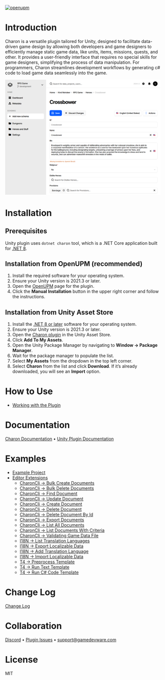 [![openupm](https://img.shields.io/npm/v/com.gamedevware.charon?label=openupm&registry_uri=https://package.openupm.com)](https://openupm.com/packages/com.gamedevware.charon/)

# Introduction

Charon is a versatile plugin tailored for Unity, designed to facilitate data-driven game design
by allowing both developers and game designers to efficiently manage static game data,
like units, items, missions, quests, and other. It provides a user-friendly interface that requires no special skills
for game designers, simplifying the process of data manipulation. For programmers, Charon streamlines
development workflows by generating c# code to load game data seamlessly into the game.

<img width="800" alt="editor ui" src="https://raw.githubusercontent.com/gamedevware/charon/refs/heads/main/docs/assets/editor_screenshot.png"/>  

# Installation

Prerequisites
---------------
Unity plugin uses `dotnet charon` tool, which is a .NET Core application built for [.NET 8](https://dotnet.microsoft.com/en-us/download/dotnet/8.0).

Installation from OpenUPM (recommended)
---------------------------------------

1. Install the required software for your operating system.
2. Ensure your Unity version is 2021.3 or later.
3. Open the [OpenUPM](https://openupm.com/packages/com.gamedevware.charon/) page for the plugin.
4. Click the **Manual Installation** button in the upper right corner and follow the instructions.


Installation from Unity Asset Store
-----------------------------------

1. Install the [.NET 8 or later](https://dotnet.microsoft.com/en-us/download/dotnet/8.0) software for your operating system.
2. Ensure your Unity version is 2021.3 or later.
3. Open the [Charon plugin](https://assetstore.unity.com/packages/tools/visual-scripting/game-data-editor-charon-95117) in the Unity Asset Store.
4. Click **Add To My Assets**.
5. Open the Unity Package Manager by navigating to **Window → Package Manager**.
6. Wait for the package manager to populate the list.
7. Select **My Assets** from the dropdown in the top left corner.
8. Select **Charon** from the list and click **Download**. If it’s already downloaded, you will see an **Import** option.

# How to Use

- [Working with the Plugin](https://gamedevware.github.io/charon/unity/overview.html#working-with-the-plugin)

# Documentation

[Charon Documentation](https://gamedevware.github.io/charon/) • [Unity Plugin Documentation](https://gamedevware.github.io/charon/unity/overview.html)

# Examples
- [Example Project](https://github.com/gamedevware/charon-unity3d/tree/master/src/GameDevWare.Charon.Unity)
- [Editor Extensions](https://github.com/gamedevware/charon-unity3d/tree/master/src/GameDevWare.Charon.Unity/Assets/Editor)
  - [CharonCli -> Bulk Create Documents](https://github.com/gamedevware/charon-unity3d/blob/master/src/GameDevWare.Charon.Unity/Assets/Editor/CharonExamples/CharonCliExamples.BulkCreateHeroes.cs)
  - [CharonCli -> Bulk Delete Documents](https://github.com/gamedevware/charon-unity3d/blob/master/src/GameDevWare.Charon.Unity/Assets/Editor/CharonExamples/CharonCliExamples.BulkDeleteHeroes.cs)
  - [CharonCli -> Find Document](https://github.com/gamedevware/charon-unity3d/blob/master/src/GameDevWare.Charon.Unity/Assets/Editor/CharonExamples/CharonCliExamples.FindHeroById.cs)
  - [CharonCli -> Update Document](https://github.com/gamedevware/charon-unity3d/blob/master/src/GameDevWare.Charon.Unity/Assets/Editor/CharonExamples/CharonCliExamples.UpdateHero.cs)
  - [CharonCli -> Create Document](https://github.com/gamedevware/charon-unity3d/blob/master/src/GameDevWare.Charon.Unity/Assets/Editor/CharonExamples/CharonCliExamples.CreateHero.cs)
  - [CharonCli -> Delete Document](https://github.com/gamedevware/charon-unity3d/blob/master/src/GameDevWare.Charon.Unity/Assets/Editor/CharonExamples/CharonCliExamples.DeleteHero.cs)
  - [CharonCli -> Delete Document By Id](https://github.com/gamedevware/charon-unity3d/blob/master/src/GameDevWare.Charon.Unity/Assets/Editor/CharonExamples/CharonCliExamples.DeleteHeroById.cs)
  - [CharonCli -> Export Documents](https://github.com/gamedevware/charon-unity3d/blob/master/src/GameDevWare.Charon.Unity/Assets/Editor/CharonExamples/CharonCliExamples.ExportHeroes.cs)
  - [CharonCli -> List All Documents](https://github.com/gamedevware/charon-unity3d/blob/master/src/GameDevWare.Charon.Unity/Assets/Editor/CharonExamples/CharonCliExamples.ListItems.cs)
  - [CharonCli -> List Documents With Criteria](https://github.com/gamedevware/charon-unity3d/blob/master/src/GameDevWare.Charon.Unity/Assets/Editor/CharonExamples/CharonCliExamples.ListReligiousHeroes.cs)
  - [CharonCli -> Validating Game Data File](https://github.com/gamedevware/charon-unity3d/blob/master/src/GameDevWare.Charon.Unity/Assets/Editor/CharonExamples/CharonCliExamples.ValidateGameData.cs)  
  - [I18N -> List Translation Languages](https://github.com/gamedevware/charon-unity3d/blob/master/src/GameDevWare.Charon.Unity/Assets/Editor/CharonExamples/CharonCliExamples.ListTranslationLanguages.cs)
  - [I18N -> Export Localizable Data](https://github.com/gamedevware/charon-unity3d/blob/master/src/GameDevWare.Charon.Unity/Assets/Editor/CharonExamples/CharonCliExamples.ExportLocalizableData.cs)
  - [I18N -> Add Translation Language](https://github.com/gamedevware/charon-unity3d/blob/master/src/GameDevWare.Charon.Unity/Assets/Editor/CharonExamples/CharonCliExamples.AddTranslationLanguage.cs)
  - [I18N -> Import Localizable Data](https://github.com/gamedevware/charon-unity3d/blob/master/src/GameDevWare.Charon.Unity/Assets/Editor/CharonExamples/CharonCliExamples.ImportLocalizableData.cs)
  - [T4 -> Preprocess Template](https://github.com/gamedevware/charon-unity3d/blob/master/src/GameDevWare.Charon.Unity/Assets/Editor/CharonExamples/CharonCliExamples.PreprocessTemplateIntoGenerator.cs)
  - [T4 -> Run Text Template](https://github.com/gamedevware/charon-unity3d/blob/master/src/GameDevWare.Charon.Unity/Assets/Editor/CharonExamples/CharonCliExamples.RunT4Template.cs)
  - [T4 -> Run C# Code Template](https://github.com/gamedevware/charon-unity3d/blob/master/src/GameDevWare.Charon.Unity/Assets/Editor/CharonExamples/CharonCliExamples.RunT4Template2.cs)

# Change Log
[Change Log](https://github.com/gamedevware/charon-unity3d/blob/master/src/GameDevWare.Charon.Unity/Packages/com.gamedevware.charon/CHANGELOG.md)

# Collaboration

[Discord](https://discord.gg/2quB5vXryd) • [Plugin Issues](https://github.com/gamedevware/charon-unity3d/issues) • [support@gamedevware.com](mailto:support@gamedevware.com)

# License

MIT
